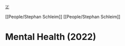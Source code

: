 [🇿](zotero://select/library/items/NZITHIBS)

[[People/Stephan Schleim]] [[People/Stephan Schleim]] 
# Mental Health (2022)


